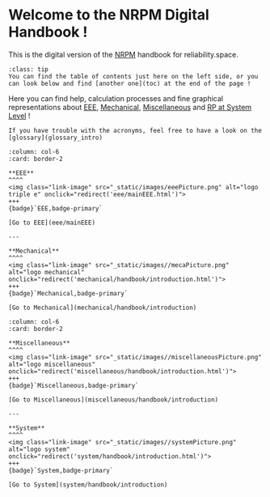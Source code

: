 # Welcome to the NRPM Digital Handbook !


This is the digital version of the [NRPM](glossary_intro) handbook for reliability.space.

```{admonition} TIPS
:class: tip
You can find the table of contents just here on the left side, or you can look below and find [another one](toc) at the end of the page ! 
```

Here you can find help, calculation processes and fine graphical representations about [EEE](eee/mainEEE), [Mechanical](mechanical/handbook/introduction), [Miscellaneous](miscellaneous/handbook/introduction) and [RP at System Level](system/handbook/introduction) !

```{note}
If you have trouble with the acronyms, feel free to have a look on the [glossary](glossary_intro)
```

````{panels}
:column: col-6
:card: border-2

**EEE**
^^^^
<img class="link-image" src="_static/images/eeePicture.png" alt="logo triple e" onclick="redirect('eee/mainEEE.html')">
+++
{badge}`EEE,badge-primary`

[Go to EEE](eee/mainEEE)

---

**Mechanical**
^^^^
<img class="link-image" src="_static/images//mecaPicture.png" alt="logo mechanical" onclick="redirect('mechanical/handbook/introduction.html')">
+++
{badge}`Mechanical,badge-primary`

[Go to Mechanical](mechanical/handbook/introduction)
````
````{panels}
:column: col-6
:card: border-2

**Miscellaneous**
^^^^
<img class="link-image" src="_static/images//miscellaneousPicture.png" alt="logo miscellaneous" onclick="redirect('miscellaneous/handbook/introduction.html')">
+++
{badge}`Miscellaneous,badge-primary`

[Go to Miscellaneous](miscellaneous/handbook/introduction)

---

**System**
^^^^
<img class="link-image" src="_static/images//systemPicture.png" alt="logo system" onclick="redirect('system/handbook/introduction.html')">
+++
{badge}`System,badge-primary`

[Go to System](system/handbook/introduction)
````

